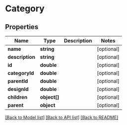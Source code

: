 # Category

## Properties
Name | Type | Description | Notes
------------ | ------------- | ------------- | -------------
**name** | **string** |  | [optional] 
**description** | **string** |  | [optional] 
**id** | **double** |  | [optional] 
**categoryId** | **double** |  | [optional] 
**parentId** | **double** |  | [optional] 
**designId** | **double** |  | [optional] 
**children** | **object[]** |  | [optional] 
**parent** | **object** |  | [optional] 

[[Back to Model list]](../README.md#documentation-for-models) [[Back to API list]](../README.md#documentation-for-api-endpoints) [[Back to README]](../README.md)


